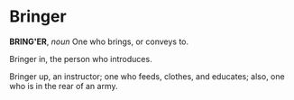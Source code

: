 # Bringer

**BRING'ER**, _noun_ One who brings, or conveys to.

Bringer in, the person who introduces.

Bringer up, an instructor; one who feeds, clothes, and educates; also, one who is in the rear of an army.